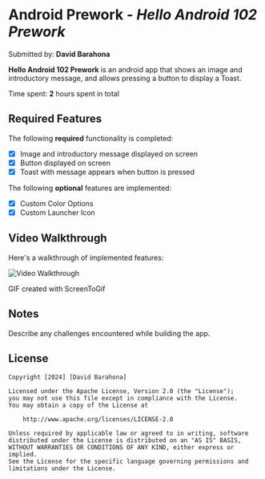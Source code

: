 # Android Prework - *Hello Android 102 Prework*

Submitted by: **David Barahona**

**Hello Android 102 Prework** is an android app that shows an image and introductory message, and allows pressing a button to display a Toast. 

Time spent: **2** hours spent in total

## Required Features

The following **required** functionality is completed:

* [X] Image and introductory message displayed on screen
* [X] Button displayed on screen
* [X] Toast with message appears when button is pressed 

The following **optional** features are implemented:

* [X] Custom Color Options
* [X] Custom Launcher Icon

## Video Walkthrough

Here's a walkthrough of implemented features:

<img src='https://i.imgur.com/9DlPHMp.gif' title='Video Walkthrough' width='' alt='Video Walkthrough' />

GIF created with ScreenToGif

## Notes

Describe any challenges encountered while building the app.

## License

    Copyright [2024] [David Barahona]

    Licensed under the Apache License, Version 2.0 (the "License");
    you may not use this file except in compliance with the License.
    You may obtain a copy of the License at

        http://www.apache.org/licenses/LICENSE-2.0

    Unless required by applicable law or agreed to in writing, software
    distributed under the License is distributed on an "AS IS" BASIS,
    WITHOUT WARRANTIES OR CONDITIONS OF ANY KIND, either express or implied.
    See the License for the specific language governing permissions and
    limitations under the License.
